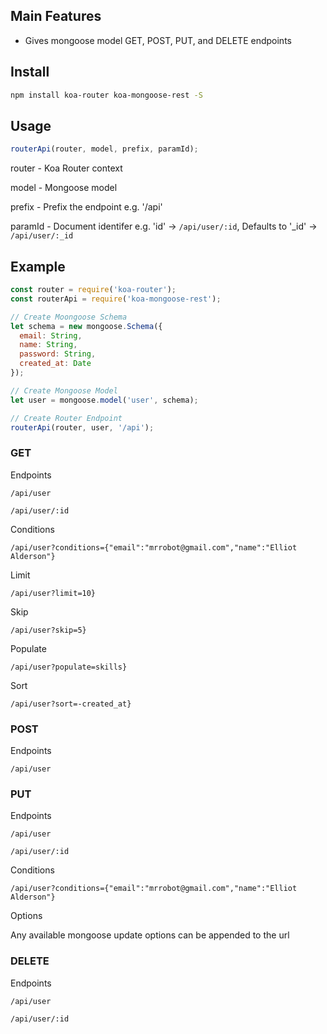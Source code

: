 ## Main Features

* Gives mongoose model GET, POST, PUT, and DELETE endpoints

## Install

```sh
npm install koa-router koa-mongoose-rest -S
```

## Usage

```javascript
routerApi(router, model, prefix, paramId);
```

router - Koa Router context

model - Mongoose model

prefix - Prefix the endpoint e.g. '/api'

paramId - Document identifer e.g. 'id' -> `/api/user/:id`, Defaults to '_id' -> `/api/user/:_id`

## Example

```javascript
const router = require('koa-router');
const routerApi = require('koa-mongoose-rest');

// Create Moongoose Schema
let schema = new mongoose.Schema({
  email: String,
  name: String,
  password: String,
  created_at: Date
});

// Create Mongoose Model
let user = mongoose.model('user', schema);

// Create Router Endpoint
routerApi(router, user, '/api');

```

### GET

Endpoints

`/api/user`

`/api/user/:id`

Conditions

`/api/user?conditions={"email":"mrrobot@gmail.com","name":"Elliot Alderson"}`

Limit

`/api/user?limit=10}`

Skip

`/api/user?skip=5}`

Populate

`/api/user?populate=skills}`

Sort

`/api/user?sort=-created_at}`

### POST

Endpoints

`/api/user`

### PUT

Endpoints

`/api/user`

`/api/user/:id`

Conditions

`/api/user?conditions={"email":"mrrobot@gmail.com","name":"Elliot Alderson"}`

Options

Any available mongoose update options can be appended to the url

### DELETE

Endpoints

`/api/user`

`/api/user/:id`